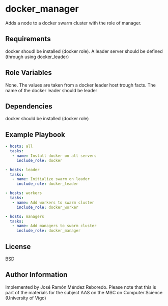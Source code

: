 docker_manager
=========

Adds a node to a docker swarm cluster with the role of manager.

Requirements
------------

docker shoudl be installed (docker role). A leader server should be defined (through using docker_leader)

Role Variables
--------------

None. The values are taken from a docker leader host trough facts. The name of the docker leader should be leader 

Dependencies
------------

docker should be installed (docker role)

Example Playbook
----------------

```yaml
- hosts: all
  tasks:
   - name: Install docker on all servers
     include_role: docker

- hosts: leader
  tasks:
   - name: Initialize swarm on leader
     include_role: docker_leader

- hosts: workers
  tasks:
   - name: Add workers to swarm cluster
     include_role: docker_worker

- hosts: managers
  tasks:
   - name: Add managers to swarm cluster
     include_role: docker_manager
```

License
-------

BSD

Author Information
------------------

Implemented by José Ramón Méndez Reboredo. Please note that this is part of the materials for the subject AAS on the MSC on Computer Science (University of Vigo)
